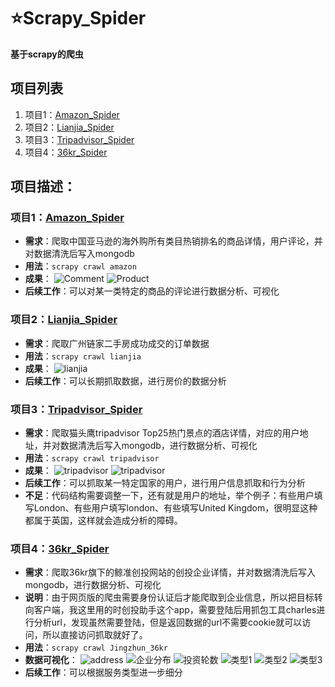 # ⭐Scrapy_Spider
**基于scrapy的爬虫**

## 项目列表
1. 项目1：[Amazon_Spider](https://github.com/Mrrrrr10/Scrapy_Spider/tree/master/Scrapy_Spider/spiders)
2. 项目2：[Lianjia_Spider](https://github.com/Mrrrrr10/Scrapy_Spider/tree/master/Scrapy_Spider/spiders)
3. 项目3：[Tripadvisor_Spider](https://github.com/Mrrrrr10/Scrapy_Spider/tree/master/Scrapy_Spider/spiders)
4. 项目4：[36kr_Spider](https://github.com/Mrrrrr10/Scrapy_Spider/tree/master/Scrapy_Spider/spiders)

## 项目描述：
### 项目1：[Amazon_Spider](https://github.com/Mrrrrr10/Scrapy_Spider/tree/master/Scrapy_Spider/spiders)
* **需求**：爬取中国亚马逊的海外购所有类目热销排名的商品详情，用户评论，并对数据清洗后写入mongodb
* **用法**：```scrapy crawl amazon```
* **成果**：
![Comment](https://github.com/Mrrrrr10/Scrapy_Spider/blob/master/Data_Analysis/Amazon/comment.png)
![Product](https://github.com/Mrrrrr10/Scrapy_Spider/blob/master/Data_Analysis/Amazon/product.png)
* **后续工作**：可以对某一类特定的商品的评论进行数据分析、可视化

### 项目2：[Lianjia_Spider](https://github.com/Mrrrrr10/Scrapy_Spider/tree/master/Scrapy_Spider/spiders)
* **需求**：爬取广州链家二手房成功成交的订单数据
* **用法**：```scrapy crawl lianjia```
* **成果**：
![lianjia](https://github.com/Mrrrrr10/Scrapy_Spider/blob/master/Data_Analysis/Lianjia/detail.png)
* **后续工作**：可以长期抓取数据，进行房价的数据分析

### 项目3：[Tripadvisor_Spider](https://github.com/Mrrrrr10/Scrapy_Spider/tree/master/Scrapy_Spider/spiders)
* **需求**：爬取猫头鹰tripadvisor Top25热门景点的酒店详情，对应的用户地址，并对数据清洗后写入mongodb，进行数据分析、可视化
* **用法**：```scrapy crawl tripadvisor```
* **成果**：
![tripadvisor](https://github.com/Mrrrrr10/Scrapy_Spider/blob/master/Data_Analysis/Tripadvisor/world.png)
![tripadvisor](https://github.com/Mrrrrr10/Scrapy_Spider/blob/master/Data_Analysis/Tripadvisor/chinese.png)
* **后续工作**：可以抓取某一特定国家的用户，进行用户信息抓取和行为分析
* **不足**：代码结构需要调整一下，还有就是用户的地址，举个例子：有些用户填写London、有些用户填写london、有些填写United Kingdom，很明显这种都属于英国，这样就会造成分析的障碍。

### 项目4：[36kr_Spider](https://github.com/Mrrrrr10/Scrapy_Spider/tree/master/Scrapy_Spider/spiders)
* **需求**：爬取36kr旗下的鲸准创投网站的创投企业详情，并对数据清洗后写入mongodb，进行数据分析、可视化
* **说明**：由于网页版的爬虫需要身份认证后才能爬取到企业信息，所以把目标转向客户端，我这里用的时创投助手这个app，需要登陆后用抓包工具charles进行分析url，发现虽然需要登陆，但是返回数据的url不需要cookie就可以访问，所以直接访问抓取就好了。
* **用法**：```scrapy crawl Jingzhun_36kr```
* **数据可视化**：
![address](https://github.com/Mrrrrr10/Scrapy_Spider/blob/master/Data_Analysis/Jingzhun_36kr/address.png)
![企业分布](https://github.com/Mrrrrr10/Scrapy_Spider/blob/master/Data_Analysis/Jingzhun_36kr/%E4%BC%81%E4%B8%9A%E5%88%86%E5%B8%83.png)
![投资轮数](https://github.com/Mrrrrr10/Scrapy_Spider/blob/master/Data_Analysis/Jingzhun_36kr/%E5%B1%9E%E4%BA%8E%E4%BC%81%E4%B8%9A%E6%9C%8D%E5%8A%A1%E7%B1%BB%E5%9E%8B%E7%9A%84%E6%8A%95%E8%B5%84%E8%BD%AE%E6%95%B0.png)
![类型1](https://github.com/Mrrrrr10/Scrapy_Spider/blob/master/Data_Analysis/Jingzhun_36kr/%E6%9C%80%E6%96%B0%E8%8E%B7%E6%8A%95%E4%BC%81%E4%B8%9A%E7%B1%BB%E5%9E%8B.png)
![类型2](https://github.com/Mrrrrr10/Scrapy_Spider/blob/master/Data_Analysis/Jingzhun_36kr/%E6%9C%80%E6%96%B0%E9%A1%B9%E7%9B%AE%E4%BC%81%E4%B8%9A%E7%B1%BB%E5%9E%8B.png)
![类型3](https://github.com/Mrrrrr10/Scrapy_Spider/blob/master/Data_Analysis/Jingzhun_36kr/%E8%9E%8D%E8%B5%84%E4%B8%AD%E7%9A%84%E4%BC%81%E4%B8%9A%E7%B1%BB%E5%9E%8B.png)
* **后续工作**：可以根据服务类型进一步细分
